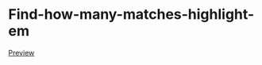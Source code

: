 # Find-how-many-matches-highlight-em

[Preview](https://oufcena.github.io/Find-how-many-matches-highlight-em/Find-how-many-matches-highlight-em.html)
